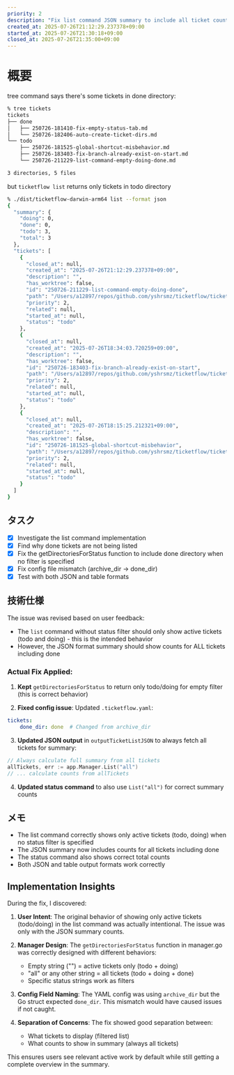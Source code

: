 ```yaml
---
priority: 2
description: "Fix list command JSON summary to include all ticket counts"
created_at: 2025-07-26T21:12:29.237378+09:00
started_at: 2025-07-26T21:30:18+09:00
closed_at: 2025-07-26T21:35:00+09:00
---
```


# 概要

tree command says there's some tickets in done directory:

```sh
% tree tickets     
tickets
├── done
│   ├── 250726-181410-fix-empty-status-tab.md
│   └── 250726-182406-auto-create-ticket-dirs.md
└── todo
    ├── 250726-181525-global-shortcut-misbehavior.md
    ├── 250726-183403-fix-branch-already-exist-on-start.md
    └── 250726-211229-list-command-empty-doing-done.md

3 directories, 5 files
```

but `ticketflow list` returns only tickets in todo directory

```sh
% ./dist/ticketflow-darwin-arm64 list --format json               
{
  "summary": {
    "doing": 0,
    "done": 0,
    "todo": 3,
    "total": 3
  },
  "tickets": [
    {
      "closed_at": null,
      "created_at": "2025-07-26T21:12:29.237378+09:00",
      "description": "",
      "has_worktree": false,
      "id": "250726-211229-list-command-empty-doing-done",
      "path": "/Users/a12897/repos/github.com/yshrsmz/ticketflow/tickets/todo/250726-211229-list-command-empty-doing-done.md",
      "priority": 2,
      "related": null,
      "started_at": null,
      "status": "todo"
    },
    {
      "closed_at": null,
      "created_at": "2025-07-26T18:34:03.720259+09:00",
      "description": "",
      "has_worktree": false,
      "id": "250726-183403-fix-branch-already-exist-on-start",
      "path": "/Users/a12897/repos/github.com/yshrsmz/ticketflow/tickets/todo/250726-183403-fix-branch-already-exist-on-start.md",
      "priority": 2,
      "related": null,
      "started_at": null,
      "status": "todo"
    },
    {
      "closed_at": null,
      "created_at": "2025-07-26T18:15:25.212321+09:00",
      "description": "",
      "has_worktree": false,
      "id": "250726-181525-global-shortcut-misbehavior",
      "path": "/Users/a12897/repos/github.com/yshrsmz/ticketflow/tickets/todo/250726-181525-global-shortcut-misbehavior.md",
      "priority": 2,
      "related": null,
      "started_at": null,
      "status": "todo"
    }
  ]
}
```


## タスク
- [x] Investigate the list command implementation
- [x] Find why done tickets are not being listed
- [x] Fix the getDirectoriesForStatus function to include done directory when no filter is specified
- [x] Fix config file mismatch (archive_dir -> done_dir)
- [x] Test with both JSON and table formats

## 技術仕様

The issue was revised based on user feedback:
- The `list` command without status filter should only show active tickets (todo and doing) - this is the intended behavior
- However, the JSON format summary should show counts for ALL tickets including done

### Actual Fix Applied:

1. **Kept** `getDirectoriesForStatus` to return only todo/doing for empty filter (this is correct behavior)

2. **Fixed config issue**: Updated `.ticketflow.yaml`:
```yaml
tickets:
    done_dir: done  # Changed from archive_dir
```

3. **Updated JSON output** in `outputTicketListJSON` to always fetch all tickets for summary:
```go
// Always calculate full summary from all tickets
allTickets, err := app.Manager.List("all")
// ... calculate counts from allTickets
```

4. **Updated status command** to also use `List("all")` for correct summary counts

## メモ

- The list command correctly shows only active tickets (todo, doing) when no status filter is specified
- The JSON summary now includes counts for all tickets including done
- The status command also shows correct total counts
- Both JSON and table output formats work correctly

## Implementation Insights

During the fix, I discovered:

1. **User Intent**: The original behavior of showing only active tickets (todo/doing) in the list command was actually intentional. The issue was only with the JSON summary counts.

2. **Manager Design**: The `getDirectoriesForStatus` function in manager.go was correctly designed with different behaviors:
   - Empty string ("") = active tickets only (todo + doing)
   - "all" or any other string = all tickets (todo + doing + done)
   - Specific status strings work as filters

3. **Config Field Naming**: The YAML config was using `archive_dir` but the Go struct expected `done_dir`. This mismatch would have caused issues if not caught.

4. **Separation of Concerns**: The fix showed good separation between:
   - What tickets to display (filtered list)
   - What counts to show in summary (always all tickets)
   
This ensures users see relevant active work by default while still getting a complete overview in the summary.
